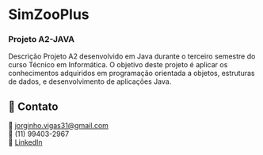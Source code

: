 # SimZooPlus
### Projeto A2-JAVA

Descrição
Projeto A2 desenvolvido em Java durante o terceiro semestre do curso Técnico em Informática. O objetivo deste projeto é aplicar os conhecimentos adquiridos em programação orientada a objetos, estruturas de dados, e desenvolvimento de aplicações Java.

## 🔗 Contato

📧 jorginho.vigas31@gmail.com  
📱 (11) 99403-2967  
💼 [LinkedIn](https://www.linkedin.com/in/jorgevigas/)
